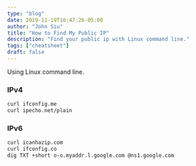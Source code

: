 ```yaml
---
type: "blog"
date: 2019-11-19T16:47:26-05:00
author: "John Siu"
title: "How to Find My Public IP"
description: "Find your public ip with Linux command line."
tags: ["cheatsheet"]
draft: false
---
```

Using Linux command line.
<!--more-->

### IPv4

```sh
curl ifconfig.me
curl ipecho.net/plain
```

### IPv6

```sh
curl icanhazip.com
curl ifconfig.co
dig TXT +short o-o.myaddr.l.google.com @ns1.google.com
```
